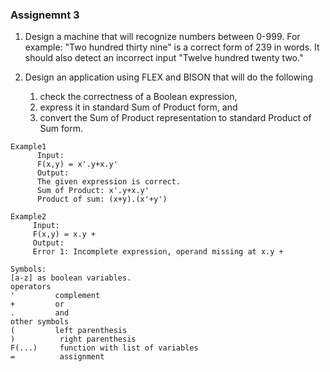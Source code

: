 ### Assignemnt 3
1. Design a machine that will recognize numbers between 0-999. For example: "Two hundred thirty nine" is a correct form of 239 in words.  It should also detect an incorrect input "Twelve hundred twenty two."

1. Design an application using FLEX and BISON that will do the following
   1. check the correctness of a Boolean expression,
   1. express it in standard Sum of Product form, and
   1.  convert the Sum of Product representation to standard Product of Sum form.
```
Example1
      Input: 
      F(x,y) = x'.y+x.y'
      Output:
      The given expression is correct.
      Sum of Product: x'.y+x.y'
      Product of sum: (x+y).(x'+y')

Example2
     Input:
     F(x,y) = x.y +      
     Output:
     Error 1: Incomplete expression, operand missing at x.y + 

Symbols:
[a-z] as boolean variables.
operators
'         complement 
+         or 
.         and
other symbols
(         left parenthesis
)          right parenthesis
F(...)     function with list of variables
=          assignment
```
